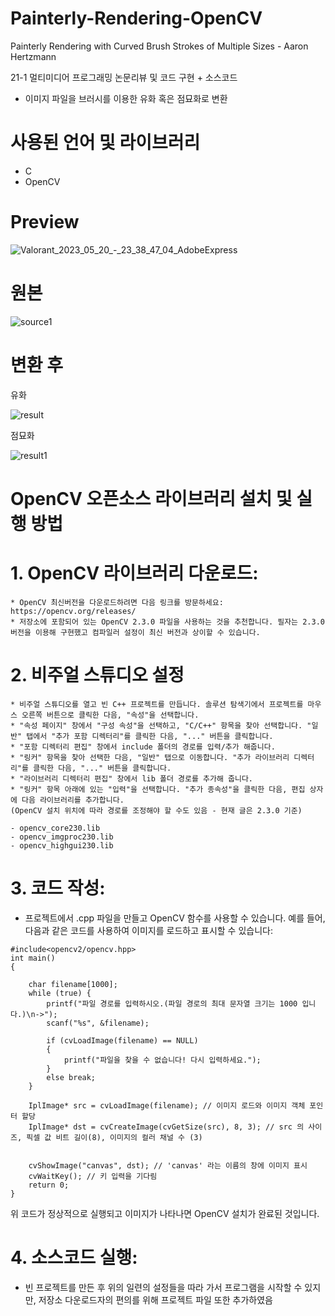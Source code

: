 # Painterly-Rendering-OpenCV
Painterly Rendering with Curved Brush Strokes of Multiple Sizes - Aaron Hertzmann

21-1 멀티미디어 프로그래밍 논문리뷰 및 코드 구현 + 소스코드

- 이미지 파일을 브러시를 이용한 유화 혹은 점묘화로 변환

# 사용된 언어 및 라이브러리
* C
* OpenCV


# Preview

![Valorant_2023_05_20_-_23_38_47_04_AdobeExpress](https://github.com/chataeg/C-Game-Project/assets/38041722/1a143723-ba80-4e9d-b9c6-7052cbfe7b6d)


# 원본

![source1](https://github.com/chataeg/Painterly-Rendering-OpenCV/assets/38041722/225f19a6-633c-46f3-ad35-d11e543c4b39)



# 변환 후


유화

![result](https://github.com/chataeg/Painterly-Rendering-OpenCV/assets/38041722/5070c478-57b7-4728-b8a1-57697a90854c)


점묘화

![result1](https://github.com/chataeg/Painterly-Rendering-OpenCV/assets/38041722/3b224ab7-0c5d-46e6-9079-5a0e9c967448)



# OpenCV 오픈소스 라이브러리 설치 및 실행 방법

# 1. OpenCV 라이브러리 다운로드:

```
* OpenCV 최신버전을 다운로드하려면 다음 링크를 방문하세요: https://opencv.org/releases/ 
* 저장소에 포함되어 있는 OpenCV 2.3.0 파일을 사용하는 것을 추천합니다. 필자는 2.3.0 버전을 이용해 구현했고 컴파일러 설정이 최신 버전과 상이할 수 있습니다.
```

# 2. 비주얼 스튜디오 설정
```
* 비주얼 스튜디오를 열고 빈 C++ 프로젝트를 만듭니다. 솔루션 탐색기에서 프로젝트를 마우스 오른쪽 버튼으로 클릭한 다음, "속성"을 선택합니다. 
* "속성 페이지" 창에서 "구성 속성"을 선택하고, "C/C++" 항목을 찾아 선택합니다. "일반" 탭에서 "추가 포함 디렉터리"를 클릭한 다음, "..." 버튼을 클릭합니다. 
* "포함 디렉터리 편집" 창에서 include 폴더의 경로를 입력/추가 해줍니다. 
* "링커" 항목을 찾아 선택한 다음, "일반" 탭으로 이동합니다. "추가 라이브러리 디렉터리"를 클릭한 다음, "..." 버튼을 클릭합니다. 
* "라이브러리 디렉터리 편집" 창에서 lib 폴더 경로를 추가해 줍니다. 
* "링커" 항목 아래에 있는 "입력"을 선택합니다. "추가 종속성"을 클릭한 다음, 편집 상자에 다음 라이브러리를 추가합니다.
(OpenCV 설치 위치에 따라 경로를 조정해야 할 수도 있음 - 현재 글은 2.3.0 기준)

- opencv_core230.lib
- opencv_imgproc230.lib
- opencv_highgui230.lib
```

# 3. 코드 작성:

* 프로젝트에서 .cpp 파일을 만들고 OpenCV 함수를 사용할 수 있습니다. 예를 들어, 다음과 같은 코드를 사용하여 이미지를 로드하고 표시할 수 있습니다:

```
#include<opencv2/opencv.hpp>
int main()
{
	
	char filename[1000];
	while (true) {
		printf("파일 경로를 입력하시오.(파일 경로의 최대 문자열 크기는 1000 입니다.)\n->");
		scanf("%s", &filename);

		if (cvLoadImage(filename) == NULL)
		{
			printf("파일을 찾을 수 없습니다! 다시 입력하세요.");
		}
		else break;
	}
	
	IplImage* src = cvLoadImage(filename); // 이미지 로드와 이미지 객체 포인터 할당
	IplImage* dst = cvCreateImage(cvGetSize(src), 8, 3); // src 의 사이즈, 픽셀 값 비트 길이(8), 이미지의 컬러 채널 수 (3)
	
	
	cvShowImage("canvas", dst); // 'canvas' 라는 이름의 창에 이미지 표시
	cvWaitKey(); // 키 입력을 기다림
	return 0;
}
```

위 코드가 정상적으로 실행되고 이미지가 나타나면 OpenCV 설치가 완료된 것입니다.


# 4. 소스코드 실행:

* 빈 프로젝트를 만든 후 위의 일련의 설정들을 따라 가서 프로그램을 시작할 수 있지만, 저장소 다운로드자의 편의를 위해 프로젝트 파일 또한 추가하였음



